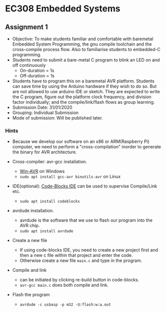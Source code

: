 # EC308 Embedded Systems

## Assignment 1
* Objective: To make students familiar and comfortable with baremetal Embedded System Programming, the gnu compile toolchain and the cross-compile process flow. Also to familiarise students to embedded-C programming.
* Students need to submit a bare-metal C program to blink an LED on and off continuously
  * On-duration = 1s
  * Off-duration = 1s
* Students have to program this on a baremetal AVR platform. Students can save time by using the Arduino hardware if they wish to do so. But are not allowed to use arduino IDE or sketch. They are expected to write the C program, figure out the platform clock frequency, and division factor individually; and the compile/link/flash flows as group learning.
* Submission Date: 31/01/2020
* Grouping: Individual Submission
* Mode of submission: Will be published later.

### Hints
* Because we develop our software on an x86 or ARM(Raspberry Pi) computer, we need to perform a "cross-compilation" inorder to generate the binary for AVR architecture.
* Cross-compiler: avr-gcc installation.
  * [Win-AVR](http://winavr.sourceforge.net) on Windows
  * `sudo apt install gcc-avr binutils-avr` on Linux
* IDE(optional): [Code-Blocks IDE](https://codeblocks.org) can be used to supervise Compile/Link etc.
  * `sudo apt install codeblocks`
* avrdude installation.
  * avrdude is the software that we use to flash our program into the AVR chip.
  * `sudo apt install avrdude`

* Create a new file
  * If using code-blocks IDE, you need to create a new project first and then a new c file within that project and enter the code.
  * Otherwise create a new file `main.c` and type in the program.
* Compile and link
  * can be initiated by clicking re-build button in code-blocks.
  * `avr-gcc main.c` does both compile and link.
* Flash the program
  * `avrdude -c usbasp -p m32 -U:flash:w:a.out`

